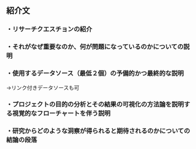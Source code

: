 ## 紹介文

### ・リサーチクエスチョンの紹介

### ・それがなぜ重要なのか、何が問題になっているのかについての説明

### ・使用するデータソース（最低２個）の予備的かつ最終的な説明
→リンク付きデータソースも可

### ・プロジェクトの目的の分析とその結果の可視化の方法論を説明する視覚的なフローチャートを伴う説明

### ・研究からどのような洞察が得られると期待されるのかについての結論の段落

